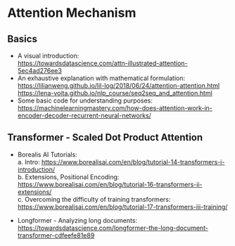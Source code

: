 # Attention Mechanism

## Basics
* A visual introduction:  
https://towardsdatascience.com/attn-illustrated-attention-5ec4ad276ee3
* An exhaustive explanation with mathematical formulation:  
https://lilianweng.github.io/lil-log/2018/06/24/attention-attention.html  
https://lena-voita.github.io/nlp_course/seq2seq_and_attention.html
* Some basic code for understanding purposes:  
https://machinelearningmastery.com/how-does-attention-work-in-encoder-decoder-recurrent-neural-networks/  

## Transformer - Scaled Dot Product Attention
* Borealis AI Tutorials:  
  a. Intro: https://www.borealisai.com/en/blog/tutorial-14-transformers-i-introduction/  
  b. Extensions, Positional Encoding: https://www.borealisai.com/en/blog/tutorial-16-transformers-ii-extensions/  
  c. Overcoming the difficulty of training transformers: https://www.borealisai.com/en/blog/tutorial-17-transformers-iii-training/  

* Longformer - Analyzing long documents: https://towardsdatascience.com/longformer-the-long-document-transformer-cdfeefe81e89
